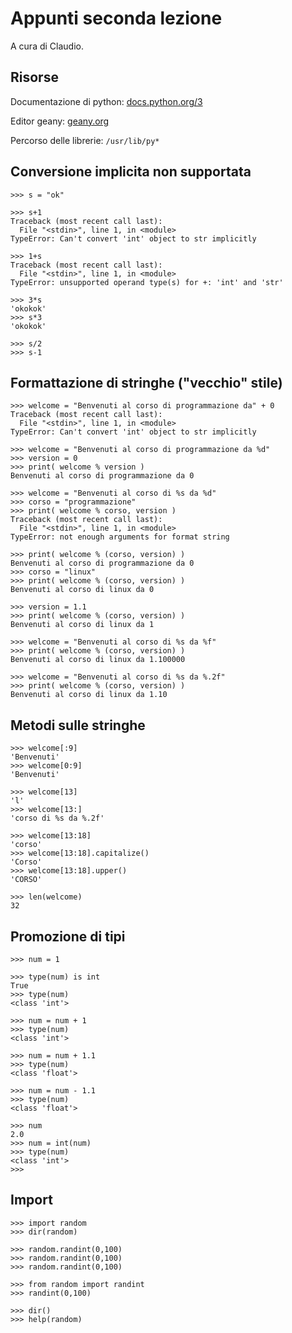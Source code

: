 # Appunti seconda lezione

A cura di Claudio.

## Risorse

Documentazione di python: [docs.python.org/3](https://docs.python.org/3/)

Editor geany: [geany.org](https://www.geany.org/)

Percorso delle librerie: `/usr/lib/py*`


## Conversione implicita non supportata

    >>> s = "ok"

    >>> s+1
    Traceback (most recent call last):
      File "<stdin>", line 1, in <module>
    TypeError: Can't convert 'int' object to str implicitly

    >>> 1+s
    Traceback (most recent call last):
      File "<stdin>", line 1, in <module>
    TypeError: unsupported operand type(s) for +: 'int' and 'str'

    >>> 3*s
    'okokok'
    >>> s*3
    'okokok'

    >>> s/2
    >>> s-1


## Formattazione di stringhe ("vecchio" stile)

    >>> welcome = "Benvenuti al corso di programmazione da" + 0
    Traceback (most recent call last):
      File "<stdin>", line 1, in <module>
    TypeError: Can't convert 'int' object to str implicitly

    >>> welcome = "Benvenuti al corso di programmazione da %d"
    >>> version = 0
    >>> print( welcome % version )
    Benvenuti al corso di programmazione da 0

    >>> welcome = "Benvenuti al corso di %s da %d"
    >>> corso = "programmazione"
    >>> print( welcome % corso, version )
    Traceback (most recent call last):
      File "<stdin>", line 1, in <module>
    TypeError: not enough arguments for format string

    >>> print( welcome % (corso, version) )
    Benvenuti al corso di programmazione da 0
    >>> corso = "linux"
    >>> print( welcome % (corso, version) )
    Benvenuti al corso di linux da 0

    >>> version = 1.1
    >>> print( welcome % (corso, version) )
    Benvenuti al corso di linux da 1

    >>> welcome = "Benvenuti al corso di %s da %f"
    >>> print( welcome % (corso, version) )
    Benvenuti al corso di linux da 1.100000

    >>> welcome = "Benvenuti al corso di %s da %.2f"
    >>> print( welcome % (corso, version) )
    Benvenuti al corso di linux da 1.10


## Metodi sulle stringhe

    >>> welcome[:9]
    'Benvenuti'
    >>> welcome[0:9]
    'Benvenuti'

    >>> welcome[13]
    'l'
    >>> welcome[13:]
    'corso di %s da %.2f'

    >>> welcome[13:18]
    'corso'
    >>> welcome[13:18].capitalize()
    'Corso'
    >>> welcome[13:18].upper()
    'CORSO'

    >>> len(welcome)
    32

## Promozione di tipi

    >>> num = 1

    >>> type(num) is int
    True
    >>> type(num)
    <class 'int'>

    >>> num = num + 1
    >>> type(num)
    <class 'int'>

    >>> num = num + 1.1
    >>> type(num)
    <class 'float'>

    >>> num = num - 1.1
    >>> type(num)
    <class 'float'>

    >>> num
    2.0
    >>> num = int(num)
    >>> type(num)
    <class 'int'>
    >>>

## Import

    >>> import random
    >>> dir(random)

    >>> random.randint(0,100)
    >>> random.randint(0,100)
    >>> random.randint(0,100)

    >>> from random import randint
    >>> randint(0,100)

    >>> dir()
    >>> help(random)



